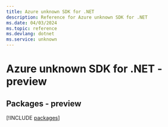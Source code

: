 ```yaml
---
title: Azure unknown SDK for .NET
description: Reference for Azure unknown SDK for .NET
ms.date: 04/03/2024
ms.topic: reference
ms.devlang: dotnet
ms.service: unknown
---
```

# Azure unknown SDK for .NET - preview
## Packages - preview
[!INCLUDE [packages](unknown-index.md)]